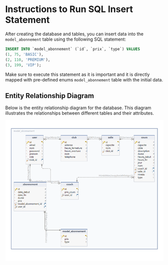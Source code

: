 # Instructions to Run SQL Insert Statement

After creating the database and tables, you can insert data into the `model_abonnement` table using the following SQL statement:

```sql
INSERT INTO `model_abonnement` (`id`, `prix`, `type`) VALUES
(1, 75, 'BASIC'),
(2, 110, 'PREMIUM'),
(3, 199, 'VIP');
```

Make sure to execute this statement as it is important and it is directly mapped with pre-defined enums `model_abonnement` table with the initial data.

## Entity Relationship Diagram

Below is the entity relationship diagram for the database. This diagram illustrates the relationships between different tables and their attributes.

![Entity Relationship Diagram](./scheme.png)